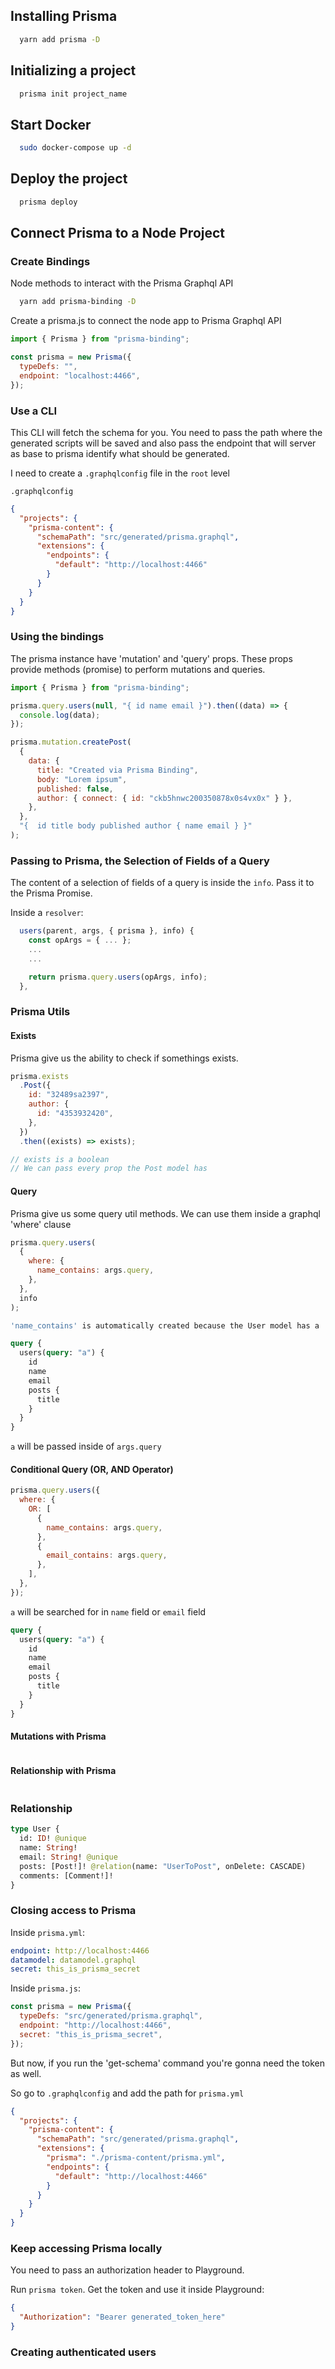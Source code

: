 ## Installing Prisma

```bash
  yarn add prisma -D
```

## Initializing a project

```bash
  prisma init project_name
```

## Start Docker

```bash
  sudo docker-compose up -d
```

## Deploy the project

```bash
  prisma deploy
```

## Connect Prisma to a Node Project

### Create Bindings

Node methods to interact with the Prisma Graphql API

```bash
  yarn add prisma-binding -D
```

Create a prisma.js to connect the node app to Prisma Graphql API

```js
import { Prisma } from "prisma-binding";

const prisma = new Prisma({
  typeDefs: "",
  endpoint: "localhost:4466",
});
```

### Use a CLI

This CLI will fetch the schema for you. You need to pass the path where the generated scripts will be saved and also pass the endpoint that will server as base to prisma
identify what should be generated.

I need to create a `.graphqlconfig` file in the `root` level

`.graphqlconfig`

```json
{
  "projects": {
    "prisma-content": {
      "schemaPath": "src/generated/prisma.graphql",
      "extensions": {
        "endpoints": {
          "default": "http://localhost:4466"
        }
      }
    }
  }
}
```

### Using the bindings

The prisma instance have 'mutation' and 'query' props. These
props provide methods (promise) to perform mutations and queries.

```js
import { Prisma } from "prisma-binding";

prisma.query.users(null, "{ id name email }").then((data) => {
  console.log(data);
});

prisma.mutation.createPost(
  {
    data: {
      title: "Created via Prisma Binding",
      body: "Lorem ipsum",
      published: false,
      author: { connect: { id: "ckb5hnwc200350878x0s4vx0x" } },
    },
  },
  "{  id title body published author { name email } }"
);
```

### Passing to Prisma, the Selection of Fields of a Query

The content of a selection of fields of a query is inside the `info`. Pass it to the Prisma Promise.

Inside a `resolver`:

```js
  users(parent, args, { prisma }, info) {
    const opArgs = { ... };
    ...
    ...

    return prisma.query.users(opArgs, info);
  },
```

### Prisma Utils

#### Exists

Prisma give us the ability to check if somethings exists.

```js
prisma.exists
  .Post({
    id: "32489sa2397",
    author: {
      id: "4353932420",
    },
  })
  .then((exists) => exists);

// exists is a boolean
// We can pass every prop the Post model has
```

#### Query

Prisma give us some query util methods. We can use them inside a graphql 'where' clause

```js
prisma.query.users(
  {
    where: {
      name_contains: args.query,
    },
  },
  info
);

'name_contains' is automatically created because the User model has a 'name' field
```

```graphql
query {
  users(query: "a") {
    id
    name
    email
    posts {
      title
    }
  }
}
```

`a` will be passed inside of `args.query`

#### Conditional Query (OR, AND Operator)

```js
prisma.query.users({
  where: {
    OR: [
      {
        name_contains: args.query,
      },
      {
        email_contains: args.query,
      },
    ],
  },
});
```

`a` will be searched for in `name` field or `email` field

```graphql
query {
  users(query: "a") {
    id
    name
    email
    posts {
      title
    }
  }
}
```

#### Mutations with Prisma

```js
```

#### Relationship with Prisma

```js
```

### Relationship

```graphql
type User {
  id: ID! @unique
  name: String!
  email: String! @unique
  posts: [Post!]! @relation(name: "UserToPost", onDelete: CASCADE)
  comments: [Comment!]!
}
```

### Closing access to Prisma

Inside `prisma.yml`:

```yml
endpoint: http://localhost:4466
datamodel: datamodel.graphql
secret: this_is_prisma_secret
```

Inside `prisma.js`:

```js
const prisma = new Prisma({
  typeDefs: "src/generated/prisma.graphql",
  endpoint: "http://localhost:4466",
  secret: "this_is_prisma_secret",
});
```

But now, if you run the 'get-schema' command you're gonna need the token as well.

So go to `.graphqlconfig` and add the path for `prisma.yml`

```json
{
  "projects": {
    "prisma-content": {
      "schemaPath": "src/generated/prisma.graphql",
      "extensions": {
        "prisma": "./prisma-content/prisma.yml",
        "endpoints": {
          "default": "http://localhost:4466"
        }
      }
    }
  }
}
```

### Keep accessing Prisma locally

You need to pass an authorization header to Playground.

Run `prisma token`. Get the token and use it inside Playground:

```json
{
  "Authorization": "Bearer generated_token_here"
}
```

### Creating authenticated users
